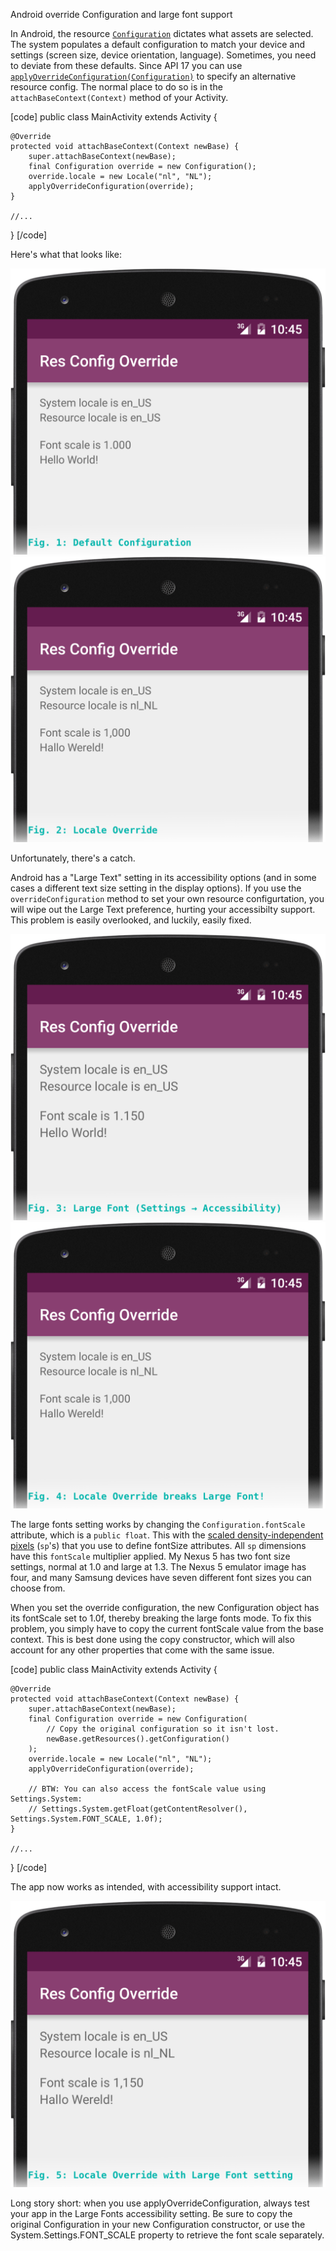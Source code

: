 Android override Configuration and large font support

In Android, the resource [`Configuration`][conf] dictates what assets are selected. The system populates a default configuration to match your device and settings (screen size, device orientation, language). Sometimes, you need to deviate from these defaults. Since API 17 you can use [`applyOverrideConfiguration(Configuration)`][aoco] to specify an alternative resource config. The normal place to do so is in the `attachBaseContext(Context)` method of your Activity.

[code]
public class MainActivity extends Activity {

    @Override
    protected void attachBaseContext(Context newBase) {
        super.attachBaseContext(newBase);
        final Configuration override = new Configuration();
        override.locale = new Locale("nl", "NL");
        applyOverrideConfiguration(override);
    }

    //...
}
[/code]

Here's what that looks like:

![Screenshot](final_01_normal_defaultlocale.png "Default configuration")
![Screenshot](final_02_normal_overridelocale.png "Dutch locale override on a device set to English")

Unfortunately, there's a catch.<!--more-->

Android has a "Large Text" setting in its accessibility options (and in some cases a different text size setting in the display options). If you use the `overrideConfiguration` method to set your own resource configurtation, you will wipe out the Large Text preference, hurting your accessibilty support. This problem is easily overlooked, and luckily, easily fixed.

![Screenshot](final_03_large_defaultlocale.png "Large fonts configuration")
![Screenshot](final_04_large_overridelocale_broken.png "Dutch locale override, unfortunately the large fonts setting is now lost.")

The large fonts setting works by changing the `Configuration.fontScale` attribute, which is a `public float`. This with the [scaled density-independent pixels][dpsp] (`sp`'s) that you use to define fontSize attributes. All `sp` dimensions have this `fontScale` multiplier applied. My Nexus 5 has two font size settings, normal at 1.0 and large at 1.3. The Nexus 5 emulator image has four, and many Samsung devices have seven different font sizes you can choose from.

When you set the override configuration, the new Configuration object has its fontScale set to 1.0f, thereby breaking the large fonts mode. To fix this problem, you simply have to copy the current fontScale value from the base context. This is best done using the copy constructor, which will also account for any other properties that come with the same issue.

[code]
public class MainActivity extends Activity {

    @Override
    protected void attachBaseContext(Context newBase) {
        super.attachBaseContext(newBase);
        final Configuration override = new Configuration(
            // Copy the original configuration so it isn't lost.
            newBase.getResources().getConfiguration()
        );
        override.locale = new Locale("nl", "NL");
        applyOverrideConfiguration(override);

        // BTW: You can also access the fontScale value using Settings.System:
        // Settings.System.getFloat(getContentResolver(), Settings.System.FONT_SCALE, 1.0f);
    }

    //...
}
[/code]

The app now works as intended, with accessibility support intact.

![Screenshot](final_05_large_overridelocale_fixed.png "Large fonts configuration and locale override now both work.")

Long story short: when you use applyOverrideConfiguration, always test your app in the Large Fonts accessibility setting. Be sure to copy the original Configuration in your new Configuration constructor, or use the System.Settings.FONT_SCALE property to retrieve the font scale separately.

[conf]:http://developer.android.com/reference/android/content/res/Configuration.html
[aoco]:http://developer.android.com/reference/android/view/ContextThemeWrapper.html#applyOverrideConfiguration(android.content.res.Configuration)
[dpsp]:http://developer.android.com/guide/practices/screens_support.html#screen-independence
